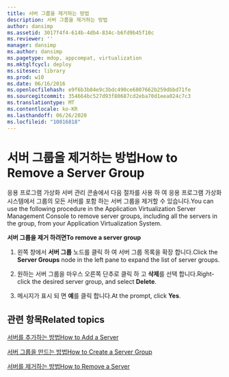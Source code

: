 ```yaml
---
title: 서버 그룹을 제거하는 방법
description: 서버 그룹을 제거하는 방법
author: dansimp
ms.assetid: 3017f4f4-614b-4db4-834c-b6fd9b45f10c
ms.reviewer: ''
manager: dansimp
ms.author: dansimp
ms.pagetype: mdop, appcompat, virtualization
ms.mktglfcycl: deploy
ms.sitesec: library
ms.prod: w10
ms.date: 06/16/2016
ms.openlocfilehash: e9f6b3b84e9c3bdc490ce6807662b259dbbd71fe
ms.sourcegitcommit: 354664bc527d93f80687cd2eba70d1eea024c7c3
ms.translationtype: MT
ms.contentlocale: ko-KR
ms.lasthandoff: 06/26/2020
ms.locfileid: "10816818"
---
```

# <span data-ttu-id="2dc28-103">서버 그룹을 제거하는 방법</span><span class="sxs-lookup"><span data-stu-id="2dc28-103">How to Remove a Server Group</span></span>


<span data-ttu-id="2dc28-104">응용 프로그램 가상화 서버 관리 콘솔에서 다음 절차를 사용 하 여 응용 프로그램 가상화 시스템에서 그룹의 모든 서버를 포함 하는 서버 그룹을 제거할 수 있습니다.</span><span class="sxs-lookup"><span data-stu-id="2dc28-104">You can use the following procedure in the Application Virtualization Server Management Console to remove server groups, including all the servers in the group, from your Application Virtualization System.</span></span>

**<span data-ttu-id="2dc28-105">서버 그룹을 제거 하려면</span><span class="sxs-lookup"><span data-stu-id="2dc28-105">To remove a server group</span></span>**

1.  <span data-ttu-id="2dc28-106">왼쪽 창에서 **서버 그룹** 노드를 클릭 하 여 서버 그룹 목록을 확장 합니다.</span><span class="sxs-lookup"><span data-stu-id="2dc28-106">Click the **Server Groups** node in the left pane to expand the list of server groups.</span></span>

2.  <span data-ttu-id="2dc28-107">원하는 서버 그룹을 마우스 오른쪽 단추로 클릭 하 고 **삭제**를 선택 합니다.</span><span class="sxs-lookup"><span data-stu-id="2dc28-107">Right-click the desired server group, and select **Delete**.</span></span>

3.  <span data-ttu-id="2dc28-108">메시지가 표시 되 면 **예**를 클릭 합니다.</span><span class="sxs-lookup"><span data-stu-id="2dc28-108">At the prompt, click **Yes**.</span></span>

## <span data-ttu-id="2dc28-109">관련 항목</span><span class="sxs-lookup"><span data-stu-id="2dc28-109">Related topics</span></span>


[<span data-ttu-id="2dc28-110">서버를 추가하는 방법</span><span class="sxs-lookup"><span data-stu-id="2dc28-110">How to Add a Server</span></span>](how-to-add-a-server.md)

[<span data-ttu-id="2dc28-111">서버 그룹을 만드는 방법</span><span class="sxs-lookup"><span data-stu-id="2dc28-111">How to Create a Server Group</span></span>](how-to-create-a-server-group.md)

[<span data-ttu-id="2dc28-112">서버를 제거하는 방법</span><span class="sxs-lookup"><span data-stu-id="2dc28-112">How to Remove a Server</span></span>](how-to-remove-a-server.md)

 

 





